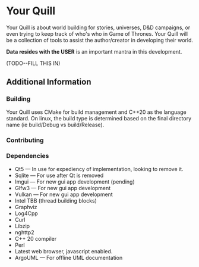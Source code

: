 # Your Quill

Your Quill is about world building for stories, universes, D&D campaigns, or even trying to keep track of who's who in Game of Thrones.   Your Quill will be a collection of tools to assist the author/creator in developing their world.

**Data resides with the USER** is an important mantra in this development.


(TODO--FILL THIS IN)



## Additional Information

### Building

Your Quill uses CMake for build management and C++20 as the language standard.  On linux, the build type is determined based on the final directory name (ie build/Debug vs build/Release).  

### Contributing

### Dependencies

* Qt5 &mdash; In use for expediency of implementation, looking to remove it.
* Sqlite &mdash; For use after Qt is removed
* Imgui &mdash; For new gui app development (pending)
* Glfw3 &mdash; For new gui app development
* Vulkan &mdash; For new gui app development
* Intel TBB (thread building blocks)
* Graphviz
* Log4Cpp
* Curl
* Libzip
* nghttp2
* C++ 20 compiler
* Perl
* Latest web browser, javascript enabled.
* ArgoUML &mdash; For offline UML documentation

